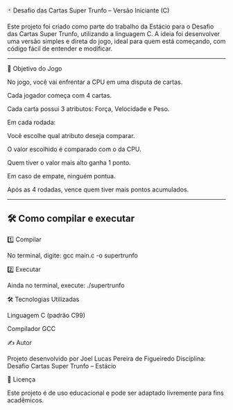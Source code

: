🃏 Desafio das Cartas Super Trunfo – Versão Iniciante (C)

Este projeto foi criado como parte do trabalho da Estácio para o Desafio das Cartas Super Trunfo, utilizando a linguagem C.
A ideia foi desenvolver uma versão simples e direta do jogo, ideal para quem está começando, com código fácil de entender e modificar.

---

🎯 Objetivo do Jogo

No jogo, você vai enfrentar a CPU em uma disputa de cartas.

Cada jogador começa com 4 cartas.

Cada carta possui 3 atributos: Força, Velocidade e Peso.

Em cada rodada:

Você escolhe qual atributo deseja comparar.

O valor escolhido é comparado com o da CPU.

Quem tiver o valor mais alto ganha 1 ponto.

Em caso de empate, ninguém pontua.

Após as 4 rodadas, vence quem tiver mais pontos acumulados.

---

## 🛠️ Como compilar e executar

1️⃣ Compilar

No terminal, digite:
gcc main.c -o supertrunfo

2️⃣ Executar

Ainda no terminal, execute:
./supertrunfo

🛠 Tecnologias Utilizadas

Linguagem C (padrão C99)

Compilador GCC

✍️ Autor

Projeto desenvolvido por Joel Lucas Pereira de Figueiredo
Disciplina: Desafio Cartas Super Trunfo – Estácio

📜 Licença

Este projeto é de uso educacional e pode ser adaptado livremente para fins acadêmicos.
